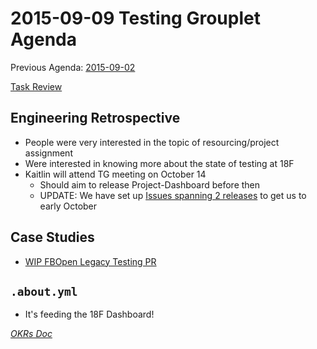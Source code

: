 2015-09-09 Testing Grouplet Agenda
==========

Previous Agenda: [2015-09-02](https://docs.google.com/document/d/1mqFZZNeEjoW0PtNMhxOe8KYnkSvGCqf-xEZyrNy7_48/edit#)

[Task Review](https://trello.com/b/efNEYNJ1/18f-testing-grouplet)

Engineering Retrospective
----------

* People were very interested in the topic of resourcing/project assignment
* Were interested in knowing more about the state of testing at 18F
* Kaitlin will attend TG meeting on October 14
  * Should aim to release Project-Dashboard before then
  * UPDATE: We have set up [Issues spanning 2 releases](https://github.com/18F/github-dashing/issues) to get us to early October

Case Studies
-------

* [WIP FBOpen Legacy Testing PR](https://github.com/18F/wg-testing/pull/19)

`.about.yml`
------------

* It's feeding the 18F Dashboard!

[_OKRs Doc_](https://docs.google.com/a/gsa.gov/document/d/1O3x8rE-EyAgelatY8TkldEfr4HV1HKxG2jv-TnBBw6g/edit?usp=sharing)
